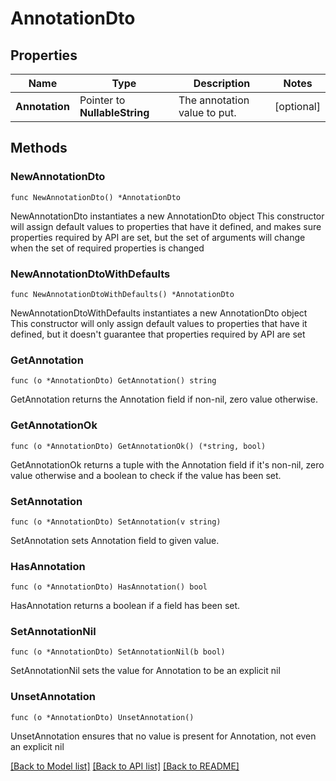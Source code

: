 # AnnotationDto

## Properties

Name | Type | Description | Notes
------------ | ------------- | ------------- | -------------
**Annotation** | Pointer to **NullableString** | The annotation value to put. | [optional] 

## Methods

### NewAnnotationDto

`func NewAnnotationDto() *AnnotationDto`

NewAnnotationDto instantiates a new AnnotationDto object
This constructor will assign default values to properties that have it defined,
and makes sure properties required by API are set, but the set of arguments
will change when the set of required properties is changed

### NewAnnotationDtoWithDefaults

`func NewAnnotationDtoWithDefaults() *AnnotationDto`

NewAnnotationDtoWithDefaults instantiates a new AnnotationDto object
This constructor will only assign default values to properties that have it defined,
but it doesn't guarantee that properties required by API are set

### GetAnnotation

`func (o *AnnotationDto) GetAnnotation() string`

GetAnnotation returns the Annotation field if non-nil, zero value otherwise.

### GetAnnotationOk

`func (o *AnnotationDto) GetAnnotationOk() (*string, bool)`

GetAnnotationOk returns a tuple with the Annotation field if it's non-nil, zero value otherwise
and a boolean to check if the value has been set.

### SetAnnotation

`func (o *AnnotationDto) SetAnnotation(v string)`

SetAnnotation sets Annotation field to given value.

### HasAnnotation

`func (o *AnnotationDto) HasAnnotation() bool`

HasAnnotation returns a boolean if a field has been set.

### SetAnnotationNil

`func (o *AnnotationDto) SetAnnotationNil(b bool)`

 SetAnnotationNil sets the value for Annotation to be an explicit nil

### UnsetAnnotation
`func (o *AnnotationDto) UnsetAnnotation()`

UnsetAnnotation ensures that no value is present for Annotation, not even an explicit nil

[[Back to Model list]](../README.md#documentation-for-models) [[Back to API list]](../README.md#documentation-for-api-endpoints) [[Back to README]](../README.md)


